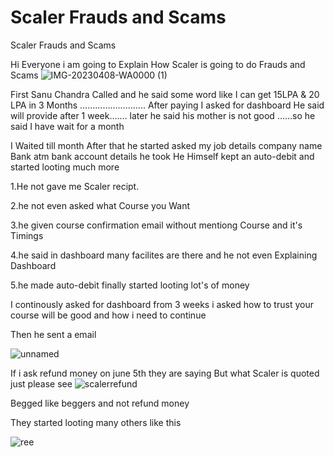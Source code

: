 # Scaler Frauds and Scams
Scaler Frauds and Scams

Hi Everyone i am going to Explain How Scaler is going to do Frauds and Scams
![IMG-20230408-WA0000 (1)](https://github.com/Prakash-7382012092/scalerreview/assets/52729945/1af2caa7-d8f6-4bce-845b-5097b07101ea)

First Sanu Chandra Called and he said some word like I can get 15LPA & 20 LPA in 3 Months ……………………..
After paying I asked for dashboard He said will provide after 1 week……. later
he said his mother is not good ……so he said I have wait for a month 

I Waited till month 
After that he started asked my job details 
company name
Bank atm
bank account details he took 
He Himself kept an auto-debit and started looting much more


1.He not gave me Scaler recipt.


2.he not even asked what Course you Want


3.he given course confirmation email without mentiong Course and it's Timings


4.he said in dashboard many facilites are there and he not even Explaining Dashboard


5.he made auto-debit finally started looting lot's of money


I continously asked for dashboard from 3 weeks 
i asked
how to trust your course will be good and how i need to continue 

Then he sent a email

![unnamed](https://github.com/Prakash-7382012092/scalerreview/assets/52729945/d96c3a04-7dbf-4554-95d3-91bdddb6351e)


If i ask refund money on june 5th they are saying 
But what Scaler is quoted just please see
![scalerrefund](https://github.com/Prakash-7382012092/scalerreview/assets/52729945/fe6c8e8f-24d0-465c-8576-72779887b257)


Begged like beggers and not refund money

They started looting many others like this


![ree](https://github.com/Prakash-7382012092/scalerreview/assets/52729945/1d200260-e0b8-466e-bf55-f1a72c9c2cd5)
